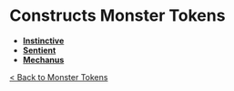 # Constructs Monster Tokens
- **[Instinctive](instinctive)**
- **[Sentient](sentient)**
- **[Mechanus](mechanus)**

[< Back to Monster Tokens](../README.md#monster-tokens)
